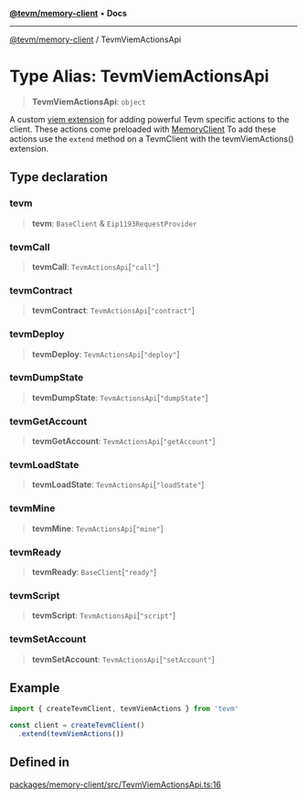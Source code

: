 [**@tevm/memory-client**](../README.md) • **Docs**

***

[@tevm/memory-client](../globals.md) / TevmViemActionsApi

# Type Alias: TevmViemActionsApi

> **TevmViemActionsApi**: `object`

A custom [viem extension](https://viem.sh/docs/clients/custom#extending-with-actions-or-configuration) for adding powerful
Tevm specific actions to the client. These actions come preloaded with [MemoryClient](https://tevm.sh/reference/tevm/memory-client/type-aliases/memoryclient/)
To add these actions use the `extend` method on a TevmClient with the tevmViemActions() extension.

## Type declaration

### tevm

> **tevm**: `BaseClient` & `Eip1193RequestProvider`

### tevmCall

> **tevmCall**: `TevmActionsApi`\[`"call"`\]

### tevmContract

> **tevmContract**: `TevmActionsApi`\[`"contract"`\]

### tevmDeploy

> **tevmDeploy**: `TevmActionsApi`\[`"deploy"`\]

### tevmDumpState

> **tevmDumpState**: `TevmActionsApi`\[`"dumpState"`\]

### tevmGetAccount

> **tevmGetAccount**: `TevmActionsApi`\[`"getAccount"`\]

### tevmLoadState

> **tevmLoadState**: `TevmActionsApi`\[`"loadState"`\]

### tevmMine

> **tevmMine**: `TevmActionsApi`\[`"mine"`\]

### tevmReady

> **tevmReady**: `BaseClient`\[`"ready"`\]

### tevmScript

> **tevmScript**: `TevmActionsApi`\[`"script"`\]

### tevmSetAccount

> **tevmSetAccount**: `TevmActionsApi`\[`"setAccount"`\]

## Example

```typescript
import { createTevmClient, tevmViemActions } from 'tevm'

const client = createTevmClient()
  .extend(tevmViemActions())
```

## Defined in

[packages/memory-client/src/TevmViemActionsApi.ts:16](https://github.com/evmts/tevm-monorepo/blob/main/packages/memory-client/src/TevmViemActionsApi.ts#L16)

